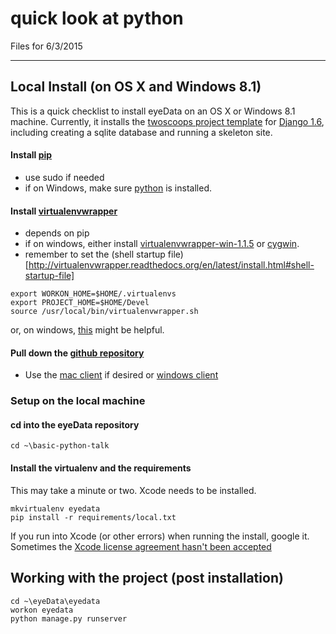 quick look at python
=======

Files for 6/3/2015

----

## Local Install (on OS X and Windows 8.1)

This is a quick checklist to install eyeData on an OS X or Windows 8.1 machine.  Currently, it installs the [twoscoops project template](https://github.com/twoscoops/django-twoscoops-project) for [Django 1.6](https://docs.djangoproject.com/en/1.6/), including creating a sqlite database and running a skeleton site. 

#### Install [pip](http://pip.readthedocs.org/en/latest/installing.html)

* use sudo if needed
* if on Windows, make sure [python](https://www.python.org/downloads/) is installed.

#### Install [virtualenvwrapper](http://virtualenvwrapper.readthedocs.org/en/latest/install.html)

* depends on pip
* if on windows, either install [virtualenvwrapper-win-1.1.5](https://pypi.python.org/pypi/virtualenvwrapper-win) or [cygwin](https://www.cygwin.com/).
* remember to set the (shell startup file)[http://virtualenvwrapper.readthedocs.org/en/latest/install.html#shell-startup-file]
```
export WORKON_HOME=$HOME/.virtualenvs
export PROJECT_HOME=$HOME/Devel
source /usr/local/bin/virtualenvwrapper.sh
``` 
or, on windows, [this](http://stackoverflow.com/questions/2615968/installing-virtualenvwrapper-on-windows) might be helpful.

#### Pull down the [github repository](https://github.com/raprasad/short-python-talk)

* Use the [mac client](https://mac.github.com/) if desired or [windows client](https://windows.github.com/)

### Setup on the local machine

#### cd into the eyeData repository

```
cd ~\basic-python-talk
```

#### Install the virtualenv and the requirements

This may take a minute or two.  Xcode needs to be installed.
    
```
mkvirtualenv eyedata
pip install -r requirements/local.txt
```

If you run into Xcode (or other errors) when running the install, google it.  Sometimes the [Xcode license agreement hasn't been accepted](http://stackoverflow.com/questions/26197347/agreeing-to-the-xcode-ios-license-requires-admin-privileges-please-re-run-as-r/26197363#26197363)


## Working with the project (post installation)

```
cd ~\eyeData\eyedata
workon eyedata
python manage.py runserver
```
